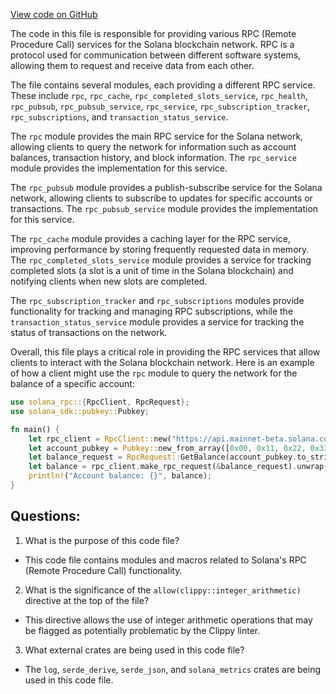 
[View code on GitHub](https://github.com/solana-labs/solana/blob/master/rpc/src/lib.rs)

The code in this file is responsible for providing various RPC (Remote Procedure Call) services for the Solana blockchain network. RPC is a protocol used for communication between different software systems, allowing them to request and receive data from each other.

The file contains several modules, each providing a different RPC service. These include `rpc`, `rpc_cache`, `rpc_completed_slots_service`, `rpc_health`, `rpc_pubsub`, `rpc_pubsub_service`, `rpc_service`, `rpc_subscription_tracker`, `rpc_subscriptions`, and `transaction_status_service`. 

The `rpc` module provides the main RPC service for the Solana network, allowing clients to query the network for information such as account balances, transaction history, and block information. The `rpc_service` module provides the implementation for this service.

The `rpc_pubsub` module provides a publish-subscribe service for the Solana network, allowing clients to subscribe to updates for specific accounts or transactions. The `rpc_pubsub_service` module provides the implementation for this service.

The `rpc_cache` module provides a caching layer for the RPC service, improving performance by storing frequently requested data in memory. The `rpc_completed_slots_service` module provides a service for tracking completed slots (a slot is a unit of time in the Solana blockchain) and notifying clients when new slots are completed.

The `rpc_subscription_tracker` and `rpc_subscriptions` modules provide functionality for tracking and managing RPC subscriptions, while the `transaction_status_service` module provides a service for tracking the status of transactions on the network.

Overall, this file plays a critical role in providing the RPC services that allow clients to interact with the Solana blockchain network. Here is an example of how a client might use the `rpc` module to query the network for the balance of a specific account:

```rust
use solana_rpc::{RpcClient, RpcRequest};
use solana_sdk::pubkey::Pubkey;

fn main() {
    let rpc_client = RpcClient::new("https://api.mainnet-beta.solana.com".to_string());
    let account_pubkey = Pubkey::new_from_array([0x00, 0x11, 0x22, 0x33, 0x44, 0x55, 0x66, 0x77, 0x88, 0x99, 0xaa, 0xbb, 0xcc, 0xdd, 0xee, 0xff]);
    let balance_request = RpcRequest::GetBalance(account_pubkey.to_string());
    let balance = rpc_client.make_rpc_request(&balance_request).unwrap();
    println!("Account balance: {}", balance);
}
```
## Questions: 
 1. What is the purpose of this code file?
- This code file contains modules and macros related to Solana's RPC (Remote Procedure Call) functionality.

2. What is the significance of the `allow(clippy::integer_arithmetic)` directive at the top of the file?
- This directive allows the use of integer arithmetic operations that may be flagged as potentially problematic by the Clippy linter.

3. What external crates are being used in this code file?
- The `log`, `serde_derive`, `serde_json`, and `solana_metrics` crates are being used in this code file.